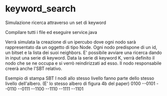 # keyword_search
Simulazione ricerca attraverso un set di keyword

Compilare tutti i file ed eseguire service.java

Verrà simulata la creazione di un ipercubo dove ogni nodo sarà rappresentato da un oggetto di tipo Node. 
Ogni nodo predispone di un id, un bitset e la lista dei suoi neighbors. 
E' possibile avviare una ricerca dando in input una serie di keyword. Data la serie di keyword K, verrà definito il nodo che se ne occupa e si verrò reindirizzati ad esso. 
Il nodo responsabile creerà anche l'SBT relativo. 


Esempio di stampa SBT
I nodi allo stesso livello fanno parte dello stesso livello dell'albero.
(E' lo stesso albero di figura 4b del paper)
0100
     --0101
     --0110
           --0111
     --1100
           --1110
                 --1111
           --1101
